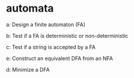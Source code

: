 # automata
a: Design a finite automaton (FA)

b: Test if a FA is deterministic or non-deterministic

c: Test if a string is accepted by a FA

e: Construct an equivalent DFA from an NFA

d: Minimize a DFA
